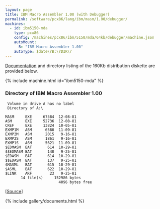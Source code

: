```yaml
---
layout: page
title: IBM Macro Assembler 1.00 (with Debugger)
permalink: /software/pcx86/lang/ibm/masm/1.00/debugger/
machines:
  - id: ibm5150-mda
    type: pcx86
    config: /machines/pcx86/ibm/5150/mda/64kb/debugger/machine.json
    autoMount:
      B: "IBM Macro Assembler 1.00"
    autoType: $date\rB:\rDIR\r
---
```


[Documentation](#documents) and directory listing of the 160Kb distribution diskette are provided below.

{% include machine.html id="ibm5150-mda" %}

### Directory of IBM Macro Assembler 1.00

     Volume in drive A has no label
     Directory of A:\

    MASM     EXE     67584  12-08-81
    ASM      EXE     52736  12-08-81
    CREF     EXE     13824  10-05-81
    EXMP1M   ASM      6580  11-09-81
    EXMP2M   ASM      2015   9-16-81
    EXMP2S   ASM      1861   9-16-81
    EXMP1S   ASM      5621  11-09-81
    $EDMASM  BAT       614  10-29-81
    $$EDMASM BAT       140   9-25-81
    $EDASM   BAT       614  10-29-81
    $$EDASM  BAT       137   9-25-81
    $MASML   BAT       615  10-29-81
    $ASML    BAT       622  10-29-81
    $LINK    ARF        23   9-25-81
           14 file(s)     152986 bytes
                            4096 bytes free

[[Source](https://winworldpc.com/product/ibm-macro-assembler/100)]

<!-- Documentation -->

{% include gallery/documents.html %}

